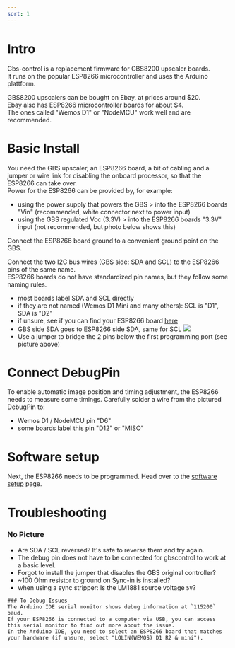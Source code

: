 ```yaml
---
sort: 1
---
```


# Intro   
Gbs-control is a replacement firmware for GBS8200 upscaler boards.   
It runs on the popular ESP8266 microcontroller and uses the Arduino plattform.    
   
GBS8200 upscalers can be bought on Ebay, at prices around $20.   
Ebay also has ESP8266 microcontroller boards for about $4.   
The ones called "Wemos D1" or "NodeMCU" work well and are recommended.   

# Basic Install
You need the GBS upscaler, an ESP8266 board, a bit of cabling and a jumper or wire link for disabling the onboard processor, so that the ESP8266 can take over.   
Power for the ESP8266 can be provided by, for example:
- using the power supply that powers the GBS > into the ESP8266 boards "Vin" (recommended, white connector next to power input)
- using the GBS regulated Vcc (3.3V) > into the ESP8266 boards "3.3V" input (not recommended, but photo below shows this)

Connect the ESP8266 board ground to a convenient ground point on the GBS.   

Connect the two I2C bus wires (GBS side: SDA and SCL) to the ESP8266 pins of the same name.   
ESP8266 boards do not have standardized pin names, but they follow some naming rules.
- most boards label SDA and SCL directly
- if they are not named (Wemos D1 Mini and many others): SCL is "D1", SDA is "D2"
- if unsure, see if you can find your ESP8266 board [here](https://randomnerdtutorials.com/esp8266-pinout-reference-gpios/)
- GBS side SDA goes to ESP8266 side SDA, same for SCL
![](https://i.imgur.com/TvSAQuX.png)
- Use a jumper to bridge the 2 pins below the first programming port (see picture above)
# Connect DebugPin
To enable automatic image position and timing adjustment, the ESP8266 needs to measure some timings.
Carefully solder a wire from the pictured DebugPin to: 
- Wemos D1 / NodeMCU pin "D6"
- some boards label this pin "D12" or "MISO"
   
# Software setup
Next, the ESP8266 needs to be programmed. Head over to the [software setup](https://github.com/ramapcsx2/gbs-control/wiki/Software-Setup) page.

# Troubleshooting
### No Picture
- Are SDA / SCL reversed? It's safe to reverse them and try again.
- The debug pin does not have to be connected for gbscontrol to work at a basic level.
- Forgot to install the jumper that disables the GBS original controller?
- ~100 Ohm resistor to ground on Sync-in is installed?
- when using a sync stripper: Is the LM1881 source voltage `5V`?   

```tip
### To Debug Issues
The Arduino IDE serial monitor shows debug information at `115200` baud.   
If your ESP8266 is connected to a computer via USB, you can access this serial monitor to find out more about the issue.   
In the Arduino IDE, you need to select an ESP8266 board that matches your hardware (if unsure, select "LOLIN(WEMOS) D1 R2 & mini").
```
